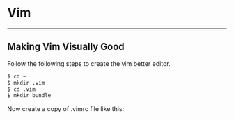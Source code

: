 <a id="top"></a>

# Vim

---

## Making Vim Visually Good

Follow the following steps to create the vim better editor.

```sh
$ cd ~
$ mkdir .vim
$ cd .vim
$ mkdir bundle
```

Now create a copy of .vimrc file like this:

```sh

```

